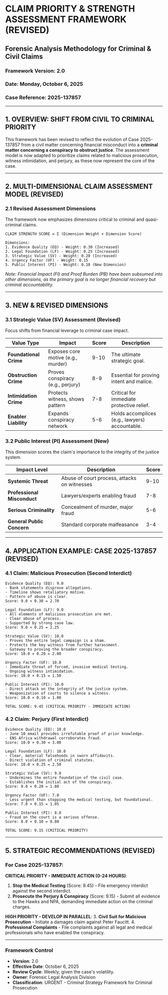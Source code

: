 # CLAIM PRIORITY & STRENGTH ASSESSMENT FRAMEWORK (REVISED)
## Forensic Analysis Methodology for Criminal & Civil Claims

### Framework Version: 2.0
### Date: Monday, October 6, 2025
### Case Reference: 2025-137857

---

## 1. OVERVIEW: SHIFT FROM CIVIL TO CRIMINAL PRIORITY

This framework has been revised to reflect the evolution of Case 2025-137857 from a civil matter concerning financial misconduct into a **criminal matter concerning a conspiracy to obstruct justice**. The assessment model is now adapted to prioritize claims related to malicious prosecution, witness intimidation, and perjury, as these now represent the core of the case.

---

## 2. MULTI-DIMENSIONAL CLAIM ASSESSMENT MODEL (REVISED)

### 2.1 Revised Assessment Dimensions

The framework now emphasizes dimensions critical to criminal and quasi-criminal claims.

```
CLAIM STRENGTH SCORE = Σ (Dimension Weight × Dimension Score)

Dimensions:
1. Evidence Quality (EQ) - Weight: 0.30 (Increased)
2. Legal Foundation (LF) - Weight: 0.25 (Increased)
3. Strategic Value (SV) - Weight: 0.20 (Increased)
4. Urgency Factor (UF) - Weight: 0.15
5. Public Interest (PI) - Weight: 0.10 (New Dimension)
```

*Note: Financial Impact (FI) and Proof Burden (PB) have been subsumed into other dimensions, as the primary goal is no longer financial recovery but criminal accountability.* 

---

## 3. NEW & REVISED DIMENSIONS

### 3.1 Strategic Value (SV) Assessment (Revised)

Focus shifts from financial leverage to criminal case impact.

| Value Type | Impact | Score | Description |
|---|---|---|---|
| **Foundational Crime** | Exposes core motive (e.g., murder) | 9-10 | The ultimate strategic goal. |
| **Obstruction Crime** | Proves conspiracy (e.g., perjury) | 8-9 | Essential for proving intent and malice. |
| **Intimidation Crime** | Protects witness, shows pattern | 7-8 | Critical for immediate protective relief. |
| **Enabler Liability** | Expands conspiracy network | 5-6 | Holds accomplices (e.g., lawyers) accountable. |

### 3.2 Public Interest (PI) Assessment (New)

This dimension scores the claim's importance to the integrity of the justice system.

| Impact Level | Description | Score |
|---|---|---|
| **Systemic Threat** | Abuse of court process, attacks on witnesses | 9-10 |
| **Professional Misconduct** | Lawyers/experts enabling fraud | 7-8 |
| **Serious Criminality** | Concealment of murder, major fraud | 5-6 |
| **General Public Concern** | Standard corporate malfeasance | 3-4 |

---

## 4. APPLICATION EXAMPLE: CASE 2025-137857 (REVISED)

### 4.1 Claim: Malicious Prosecution (Second Interdict)

```
Evidence Quality (EQ): 9.0
- Bank statements disprove allegations.
- Timeline shows retaliatory motive.
- Pattern of abuse is clear.
Score: 9.0 × 0.30 = 2.70

Legal Foundation (LF): 9.0
- All elements of malicious prosecution are met.
- Clear abuse of process.
- Supported by strong case law.
Score: 9.0 × 0.25 = 2.25

Strategic Value (SV): 10.0
- Proves the entire legal campaign is a sham.
- Protects the key witness from further harassment.
- Gateway to proving the broader conspiracy.
Score: 10.0 × 0.20 = 2.00

Urgency Factor (UF): 10.0
- Immediate threat of forced, invasive medical testing.
- Ongoing witness intimidation.
Score: 10.0 × 0.15 = 1.50

Public Interest (PI): 10.0
- Direct attack on the integrity of the justice system.
- Weaponization of courts to silence a witness.
Score: 10.0 × 0.10 = 1.00

TOTAL SCORE: 9.45 (CRITICAL PRIORITY - IMMEDIATE ACTION)
```

### 4.2 Claim: Perjury (First Interdict)

```
Evidence Quality (EQ): 10.0
- June 10 email provides irrefutable proof of prior knowledge.
- ENS Africa withdrawal corroborates fraud.
Score: 10.0 × 0.30 = 3.00

Legal Foundation (LF): 10.0
- Clear, material falsehoods in sworn affidavits.
- Direct violation of criminal statutes.
Score: 10.0 × 0.25 = 2.50

Strategic Value (SV): 9.0
- Undermines the entire foundation of the civil case.
- Establishes the initial act of the conspiracy.
Score: 9.0 × 0.20 = 1.80

Urgency Factor (UF): 7.0
- Less urgent than stopping the medical testing, but foundational.
Score: 7.0 × 0.15 = 1.05

Public Interest (PI): 8.0
- Fraud on the court is a serious offense.
Score: 8.0 × 0.10 = 0.80

TOTAL SCORE: 9.15 (CRITICAL PRIORITY)
```

---

## 5. STRATEGIC RECOMMENDATIONS (REVISED)

### For Case 2025-137857:

**CRITICAL PRIORITY - IMMEDIATE ACTION (0-24 HOURS)**:
1.  **Stop the Medical Testing** (Score: 9.45) - File emergency interdict against the second interdict.
2.  **Prosecute the Perjury & Conspiracy** (Score: 9.15) - Submit all evidence to the Hawks and NPA, demanding immediate action on the criminal charges.

**HIGH PRIORITY - DEVELOP IN PARALLEL**:
3.  **Civil Suit for Malicious Prosecution** - Initiate a damages claim against Peter Faucitt.
4.  **Professional Complaints** - File complaints against all legal and medical professionals who have enabled the conspiracy.

---

### Framework Control
- **Version**: 2.0
- **Effective Date**: October 6, 2025
- **Review Cycle**: Weekly, given the case's volatility.
- **Owner**: Forensic Legal Analysis Division
- **Classification**: URGENT - Criminal Strategy Framework for Criminal Prosecution
